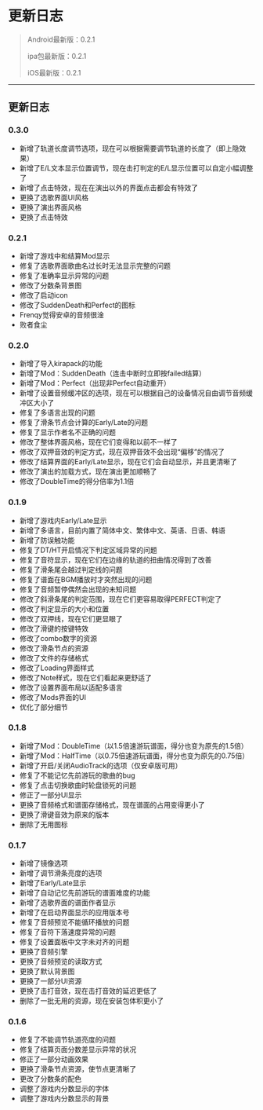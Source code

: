# 更新日志

> Android最新版：0.2.1
> 
> ipa包最新版：0.2.1
> 
> iOS最新版：0.2.1

------

## 更新日志

### 0.3.0

- 新增了轨道长度调节选项，现在可以根据需要调节轨道的长度了（即上隐效果）
- 新增了E/L文本显示位置调节，现在击打判定的E/L显示位置可以自定小幅调整了
- 新增了点击特效，现在在演出以外的界面点击都会有特效了
- 更换了选歌界面UI风格
- 更换了演出界面风格
- 更换了点击特效

### 0.2.1

- 新增了游戏中和结算Mod显示
- 修复了选歌界面歌曲名过长时无法显示完整的问题
- 修复了准确率显示异常的问题
- 修改了分数条背景图
- 修改了启动icon
- 修改了SuddenDeath和Perfect的图标
- Frenqy觉得安卓的音频很淦
- 败者食尘

### 0.2.0

- 新增了导入kirapack的功能
- 新增了Mod：SuddenDeath（连击中断时立即按failed结算）
- 新增了Mod：Perfect（出现非Perfect自动重开）
- 新增了设置音频缓冲区的选项，现在可以根据自己的设备情况自由调节音频缓冲区大小了
- 修复了多语言出现的问题
- 修复了滑条节点会计算的Early/Late的问题
- 修复了显示作者名不正确的问题
- 修改了整体界面风格，现在它们变得和以前不一样了
- 修改了双押音效的判定方式，现在双押音效不会出现“偏移”的情况了
- 修改了结算界面的Early/Late显示，现在它们会自动显示，并且更清晰了
- 修改了演出的加载方式，现在演出更加顺畅了
- 修改了DoubleTime的得分倍率为1.1倍

### 0.1.9

- 新增了游戏内Early/Late显示
- 新增了多语言，目前内置了简体中文、繁体中文、英语、日语、韩语
- 新增了防误触功能
- 修复了DT/HT开启情况下判定区域异常的问题
- 修复了音符显示，现在它们在边缘的轨道的扭曲情况得到了改善
- 修复了滑条尾会越过判定线的问题
- 修复了谱面在BGM播放时才突然出现的问题
- 修复了音频暂停偶然会出现的未知问题
- 修改了斜滑条尾的判定范围，现在它们更容易取得PERFECT判定了
- 修改了判定显示的大小和位置
- 修改了双押线，现在它们更显眼了
- 修改了滑键的按键特效
- 修改了combo数字的资源
- 修改了滑条节点的资源
- 修改了文件的存储格式
- 修改了Loading界面样式
- 修改了Note样式，现在它们看起来更舒适了
- 修改了设置界面布局以适配多语言
- 修改了Mods界面的UI
- 优化了部分细节

### 0.1.8

- 新增了Mod：DoubleTime（以1.5倍速游玩谱面，得分也变为原先的1.5倍）
- 新增了Mod：HalfTime（以0.75倍速游玩谱面，得分也变为原先的0.75倍）
- 新增了开启/关闭AudioTrack的选项（仅安卓版可用）
- 修复了不能记忆先前游玩的歌曲的bug
- 修复了点击切换歌曲时轮盘锁死的问题
- 修正了一部分UI显示
- 更换了音频格式和谱面存储格式，现在谱面的占用变得更小了
- 更换了滑键音效为原来的版本
- 删除了无用图标

### 0.1.7

- 新增了镜像选项
- 新增了调节滑条亮度的选项
- 新增了Early/Late显示
- 新增了自动记忆先前游玩的谱面难度的功能
- 新增了选歌界面的谱面作者显示
- 新增了在启动界面显示的应用版本号
- 修复了音频预览不能循环播放的问题
- 修复了音符下落速度异常的问题
- 修复了设置面板中文字未对齐的问题
- 更换了音频引擎
- 更换了音频预览的读取方式
- 更换了默认背景图
- 更换了一部分UI资源
- 更换了击打音效，现在击打音效的延迟更低了
- 删除了一批无用的资源，现在安装包体积更小了

### 0.1.6

- 修复了不能调节轨道亮度的问题
- 修复了结算页面分数差显示异常的状况
- 修正了一部分动画效果
- 更换了滑条节点资源，使节点更清晰了
- 更改了分数条的配色
- 调整了游戏内分数显示的字体
- 调整了游戏内分数显示的背景
